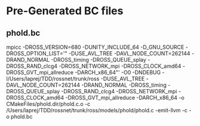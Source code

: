 Pre-Generated BC files
======================

phold.bc
--------
mpicc  -DROSS_VERSION=680 -DUNITY_INCLUDE_64 -D_GNU_SOURCE -DROSS_OPTION_LIST='" -DUSE_AVL_TREE -DAVL_NODE_COUNT=262144 -DRAND_NORMAL -DROSS_timing -DROSS_QUEUE_splay -DROSS_RAND_clcg4 -DROSS_NETWORK_mpi -DROSS_CLOCK_amd64 -DROSS_GVT_mpi_allreduce -DARCH_x86_64"' -O0 -DNDEBUG -I/Users/laprej/TDD/rossnet/trunk/ross     -DUSE_AVL_TREE -DAVL_NODE_COUNT=262144 -DRAND_NORMAL -DROSS_timing -DROSS_QUEUE_splay -DROSS_RAND_clcg4 -DROSS_NETWORK_mpi -DROSS_CLOCK_amd64 -DROSS_GVT_mpi_allreduce -DARCH_x86_64 -o CMakeFiles/phold.dir/phold.c.o   -c /Users/laprej/TDD/rossnet/trunk/ross/models/phold/phold.c -emit-llvm -c -o phold.bc
